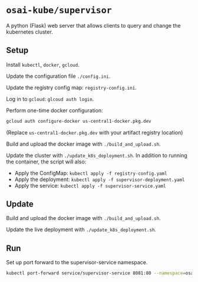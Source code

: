 # `osai-kube/supervisor`

A python (Flask) web server that allows clients to query and change the kubernetes cluster.

## Setup

Install `kubectl`, `docker`, `gcloud`.

Update the configuration file `./config.ini`.

Update the registry config map: `registry-config.ini`.

Log in to `gcloud`: `glcoud auth login`.

Perform one-time docker configuration:
```sh
gcloud auth configure-docker us-central1-docker.pkg.dev
```
(Replace `us-central1-docker.pkg.dev` with your artifact registry location)

Build and upload the docker image with `./build_and_upload.sh`.

Update the cluster with `./update_k8s_deployment.sh`. In addition to running the container, the script will also:

- Apply the ConfigMap: `kubectl apply -f registry-config.yaml`
- Apply the deployment: `kubectl apply -f supervisor-deployment.yaml`
- Apply the service: `kubectl apply -f supervisor-service.yaml`

## Update

Build and upload the docker image with `./build_and_upload.sh`.

Update the live deployment with `./update_k8s_deployment.sh`.

## Run

Set up port forward to the supervisor-service namespace.
``` sh
kubectl port-forward service/supervisor-service 8081:80 --namespace=osai-kub
```



